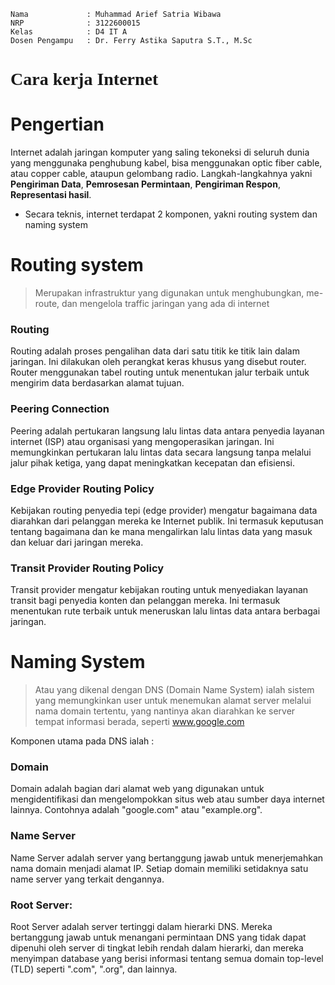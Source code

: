 ```copy code 
Nama             : Muhammad Arief Satria Wibawa
NRP              : 3122600015
Kelas            : D4 IT A
Dosen Pengampu   : Dr. Ferry Astika Saputra S.T., M.Sc
```
**<h1 style="font-family:bahnschrift;">Cara kerja Internet</h1>**

# Pengertian 
  Internet adalah jaringan komputer yang saling tekoneksi di seluruh dunia yang menggunaka penghubung kabel, bisa menggunakan optic fiber cable, atau copper cable, ataupun gelombang radio. Langkah-langkahnya yakni **Pengiriman Data**, **Pemrosesan Permintaan**, **Pengiriman Respon**, **Representasi hasil**. 
  
- Secara teknis, internet terdapat 2 komponen, yakni routing system dan naming system

# Routing system
  >Merupakan infrastruktur yang digunakan untuk menghubungkan, me-route, dan mengelola traffic jaringan yang ada di internet
  ### Routing
  Routing adalah proses pengalihan data dari satu titik ke titik lain dalam jaringan. Ini dilakukan oleh perangkat keras khusus yang disebut router. Router menggunakan tabel routing untuk menentukan jalur terbaik untuk mengirim data berdasarkan alamat tujuan.
  ### Peering Connection
  Peering adalah pertukaran langsung lalu lintas data antara penyedia layanan internet (ISP) atau organisasi yang mengoperasikan jaringan. Ini memungkinkan pertukaran lalu lintas data secara langsung tanpa melalui jalur pihak ketiga, yang dapat meningkatkan kecepatan dan efisiensi.
  ### Edge Provider Routing Policy
  Kebijakan routing penyedia tepi (edge provider) mengatur bagaimana data diarahkan dari pelanggan mereka ke Internet publik. Ini termasuk keputusan tentang bagaimana dan ke mana mengalirkan lalu lintas data yang masuk dan keluar dari jaringan mereka.
  ### Transit Provider Routing Policy
  Transit provider mengatur kebijakan routing untuk menyediakan layanan transit bagi penyedia konten dan pelanggan mereka. Ini termasuk menentukan rute terbaik untuk meneruskan lalu lintas data antara berbagai jaringan.

# Naming System
  >Atau yang dikenal dengan DNS (Domain Name System) ialah sistem yang memungkinkan user untuk menemukan alamat server melalui nama domain tertentu, yang nantinya akan diarahkan ke server tempat informasi berada, seperti www.google.com

  Komponen utama pada DNS ialah : 

  ### Domain
  Domain adalah bagian dari alamat web yang digunakan untuk mengidentifikasi dan mengelompokkan situs web atau sumber daya internet lainnya. Contohnya adalah "google.com" atau "example.org".
  ### Name Server
  Name Server adalah server yang bertanggung jawab untuk menerjemahkan nama domain menjadi alamat IP. Setiap domain memiliki setidaknya satu name server yang terkait dengannya.
  ### Root Server:
  Root Server adalah server tertinggi dalam hierarki DNS. Mereka bertanggung jawab untuk menangani permintaan DNS yang tidak dapat dipenuhi oleh server di tingkat lebih rendah dalam hierarki, dan mereka menyimpan database yang berisi informasi tentang semua domain top-level (TLD) seperti ".com", ".org", dan lainnya.